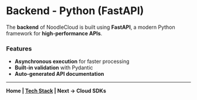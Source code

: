 # Backend - Python (FastAPI)

The **backend** of NoodleCloud is built using **FastAPI**, a modern Python framework for **high-performance APIs**.

### **Features**
- **Asynchronous execution** for faster processing
- **Built-in validation** with Pydantic
- **Auto-generated API documentation**

---

**Home | [Tech Stack](./tech_stack.md) | Next → Cloud SDKs**
